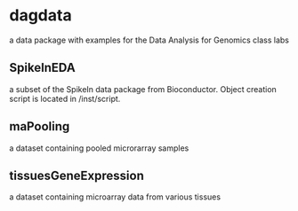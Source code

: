 # dagdata 

a data package with examples for the Data Analysis for Genomics class labs

## SpikeInEDA

a subset of the SpikeIn data package from Bioconductor. Object creation script is located in /inst/script.

## maPooling

a dataset containing pooled microrarray samples

## tissuesGeneExpression

a dataset containing microarray data from various tissues
